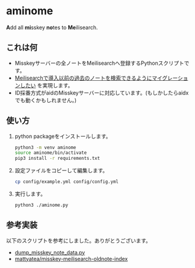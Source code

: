 # aminome

**A**dd all **mi**sskey **no**tes to **Me**ilisearch.

## これは何

- Misskeyサーバーの全ノートをMeilisearchへ登録するPythonスクリプトです。
- [Meilisearchで導入以前の過去のノートを検索できるようにマイグレーションしたい](https://github.com/misskey-dev/misskey/issues/10789) を実現します。
- ID採番方式がaidのMisskeyサーバーに対応しています。(もしかしたらaidxでも動くかもしれません。)

## 使い方

1. python packageをインストールします。

    ```sh
    python3 -m venv aminome
    source aminome/bin/activate
    pip3 install -r requirements.txt
    ```

2. 設定ファイルをコピーして編集します。

    ```sh
    cp config/example.yml config/config.yml
    ```

3. 実行します。

    ```sh
    python3 ./aminome.py
    ```

## 参考実装

以下のスクリプトを参考にしました。ありがとうございます。

- [dump_misskey_note_data.py](https://gist.github.com/CyberRex0/d481c4c2be6dc47fee4b50cefadf2074)
- [mattyatea/misskey-meilisearch-oldnote-index](https://github.com/mattyatea/misskey-meilisearch-oldnote-index)
